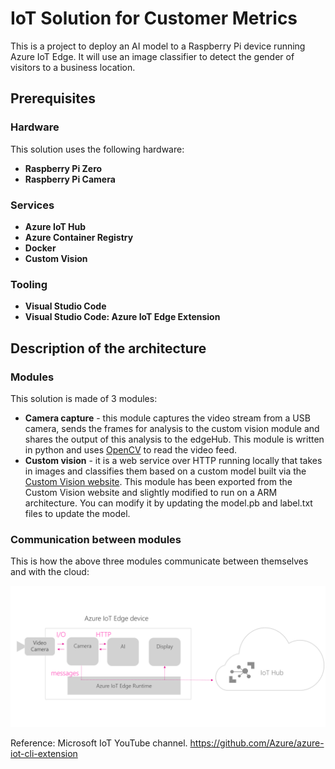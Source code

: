 # IoT Solution for Customer Metrics

This is a project to deploy an AI model to a Raspberry Pi device running Azure IoT Edge. 
It will use an image classifier to detect the gender of visitors to a business location. 
 

## Prerequisites

### Hardware
This solution uses the following hardware:

- **Raspberry Pi Zero**
- **Raspberry Pi Camera**

 
### Services

- **Azure IoT Hub**
- **Azure Container Registry** 
- **Docker**
- **Custom Vision**

### Tooling

- **Visual Studio Code**
- **Visual Studio Code: Azure IoT Edge Extension**


## Description of the architecture
### Modules
This solution is made of 3 modules:

- **Camera capture** - this module captures the video stream from a USB camera, sends the frames for analysis to the custom vision module and shares the output of this analysis to the edgeHub. This module is written in python and uses [OpenCV](https://opencv.org/) to read the video feed.
- **Custom vision** - it is a web service over HTTP running locally that takes in images and classifies them based on a custom model built via the [Custom Vision website](https://azure.microsoft.com/en-us/services/cognitive-services/custom-vision-service/). This module has been exported from the Custom Vision website and slightly modified to run on a ARM architecture. You can modify it by updating the model.pb and label.txt files to update the model.


### Communication between modules
This is how the above three modules communicate between themselves and with the cloud:

![Communication patterns between modules](assets/CommunicationPatterns.png)


Reference: 
Microsoft IoT YouTube channel.
https://github.com/Azure/azure-iot-cli-extension
